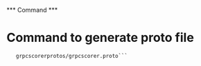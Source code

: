 *** Command ***
# Command to generate proto file
 ```protoc --go_out=. --go_opt=paths=source_relative --go-grpc_out=. --go-grpc_opt=paths=source_relative \
    grpcscorerprotos/grpcscorer.proto```
